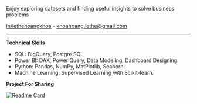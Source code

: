 Enjoy exploring datasets and finding useful insights to solve business problems

[in/lethehoangkhoa](https://www.linkedin.com/in/lethehoangkhoa/) - khoahoang.lethe@gmail.com
***

**Technical Skills**

- SQL: BigQuery, Postgre SQL.
- Power BI: DAX, Power Query, Data Modeling, Dashboard Designing.
- Python: Pandas, NumPy, MatPlotlib, Seaborn.
- Machine Learning: Supervised Learning with Scikit-learn.

**Project For Sharing**

[![Readme Card](https://github-readme-stats.vercel.app/api/pin/?username=lthhoangkhoa225&repo=SQL_Ecommerce_Exploring)](https://github.com/lthhoangkhoa225/SQL_Ecommerce_Exploring)
